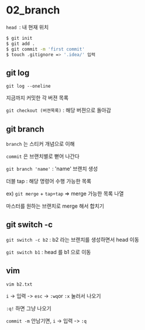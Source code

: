 # 02_branch

`head `: 내 현재 위치

```bash
$ git init
$ git add .
$ git commit -m 'first commit'
$ touch .gitignore => '.idea/' 입력
```



## git log

`git log --oneline`

지금까지 커밋한 각 버젼 목록



`git checkout (버젼목록)` : 해당 버젼으로 돌아감



## git branch

`branch` 는 스티커 개념으로 이해

`commit` 은 브랜치별로 뻗어 나간다

`git branch 'name'` : 'name' 브랜치 생성



더블 tap : 해당 명령어 수행 가능한 목록

ex) `git merge` + `tap+tap` => merge 가능한 목록 나열



마스터를 원하는 브랜치로 merge 해서 합치기



## git switch -c

`git switch -c b2` : b2 라는 브랜치를 생성하면서 head 이동

`git switch b1` : head 를 b1 으로 이동



## vim

`vim b2.txt`

`i` -> 입력 -> `esc` -> `:wq`or `:x` 눌러서 나오기

`:q!` 하면 그냥 나오기

`commit -m` 안남기면, `i` -> 입력 -> `:q`
